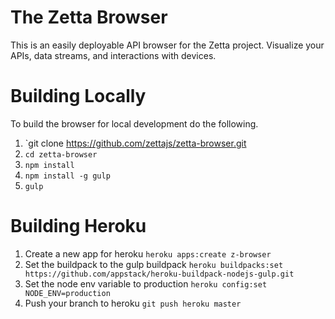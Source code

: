 # The Zetta Browser

This is an easily deployable API browser for the Zetta project. Visualize your APIs, data streams, and interactions with devices.

# Building Locally

To build the browser for local development do the following.

1. `git clone https://github.com/zettajs/zetta-browser.git
1. `cd zetta-browser`
1. `npm install`
1. `npm install -g gulp`
1. `gulp`

# Building Heroku

1. Create a new app for heroku `heroku apps:create z-browser`
2. Set the buildpack to the gulp buildpack `heroku buildpacks:set https://github.com/appstack/heroku-buildpack-nodejs-gulp.git`
3. Set the node env variable to production `heroku config:set NODE_ENV=production`
4. Push your branch to heroku `git push heroku master` 

